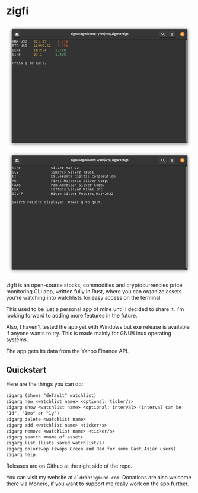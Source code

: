 # zigfi

![Alt text](screenshots/1.png?raw=true "Screenshot 1")
![Alt text](screenshots/2.png?raw=true "Screenshot 2")

zigfi is an open-source stocks, commodities and cryptocurrencies price monitoring CLI app, written fully in Rust, where you can organize assets you're watching into watchlists for easy access on the terminal.

This used to be just a personal app of mine until I decided to share it. I'm looking forward to adding more features in the future.

Also, I haven't tested the app yet with Windows but exe release is available if anyone wants to try. This is made mainly for GNU/Linux operating systems.

The app gets its data from the Yahoo Finance API.

## Quickstart
Here are the things you can do:
```
zigarg (shows "default" watchlist)
zigarg new <watchlist name> <optional: ticker/s>
zigarg show <watchlist name> <optional: interval> (interval can be "1d", "1mo" or "1y")
zigarg delete <watchlist name>
zigarg add <watchlist name> <ticker/s>
zigarg remove <watchlist name> <ticker/s>
zigarg search <name of asset>
zigarg list (lists saved watchlist/s)
zigarg colorswap (swaps Green and Red for some East Asian users)
zigarg help
```

Releases are on Github at the right side of the repo.

You can visit my website at `aldrinzigmund.com`. Donations are also welcome there via Monero, if you want to support me really work on the app further.